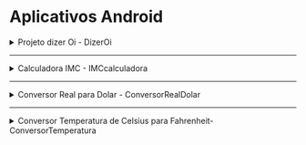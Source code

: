 # Aplicativos Android

<details>
<summary>Projeto dizer Oi - DizerOi</summary>

## Projeto de Estudos Android

### Descrição
O projeto "Projeto dizer Oi" serve inicialmente para estudos voltados ao desenvolvimento android, onde o usuário irá digiar um nome e ao clicar com o botão vai retornar uma mensagem: "Olá, nome_digitado"

### Recursos Principais
- Projeto para estudo em Android utilizando Kotlin e Java.

### Tecnologias Utilizadas
- **Java:** Plataforma de desenvolvimento que oferece uma abordagem eficiente e poderosa para criar aplicativos escaláveis e de alto desempenho.
- **Kotlin:** Linguagem moderna e concisa para o desenvolvimento Android.
- **Android Studio:** Ambiente de desenvolvimento integrado para criação de aplicativos Android.
</details>

---

<details>
<summary>Calculadora IMC - IMCcalculadora</summary>

## Middleware para Integração com APIs

### Descrição
O projeto "Calculadora IMC" para realizar cálculo e mostra o resultado do IMC na tela.

### Recursos Principais
- Calculo do IMC.

### Tecnologias Utilizadas
- **Java:** Plataforma de desenvolvimento que oferece uma abordagem eficiente e poderosa para criar aplicativos escaláveis e de alto desempenho.
- **Kotlin:** Linguagem moderna e concisa para o desenvolvimento Android.
- **Android Studio:** Ambiente de desenvolvimento integrado para criação de aplicativos Android.
</details>

---

<details>
<summary>Conversor Real para Dolar - ConversorRealDolar</summary>

## Projeto de Estudos Android

### Descrição
O projeto "Conversor Real para Dolar" é para converter um valor real para em dolar hoje com o dolar 4.89$ valor fixo.

### Recursos Principais
- Projeto para estudo em Android utilizando Kotlin e Java.

### Tecnologias Utilizadas
- **Java:** Plataforma de desenvolvimento que oferece uma abordagem eficiente e poderosa para criar aplicativos escaláveis e de alto desempenho.
- **Kotlin:** Linguagem moderna e concisa para o desenvolvimento Android.
- **Android Studio:** Ambiente de desenvolvimento integrado para criação de aplicativos Android.
</details> 

---

<details>
<summary>Conversor Temperatura de Celsius para Fahrenheit- ConversorTemperatura</summary>

## Projeto de Estudos Android

### Descrição
O projeto "Conversor Temperatura de Celsius para Fahrenheit" Converte graus Celsius para Fahrenheit ao digitar o valor no input e clicar no botão para coverter. Tem tratamento no input caso não digite nenhum valor.

### Recursos Principais
- Projeto para estudo em Android utilizando Kotlin e Java.

### Tecnologias Utilizadas
- **Java:** Plataforma de desenvolvimento que oferece uma abordagem eficiente e poderosa para criar aplicativos escaláveis e de alto desempenho.
- **Kotlin:** Linguagem moderna e concisa para o desenvolvimento Android.
- **Android Studio:** Ambiente de desenvolvimento integrado para criação de aplicativos Android.
</details>